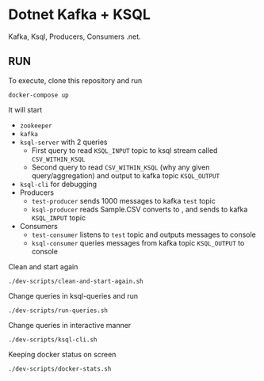 # Dotnet Kafka + KSQL
Kafka, Ksql, Producers, Consumers .net.


## RUN
To execute, clone this repository and run

```
docker-compose up
```

It will start
- `zookeeper`
- `kafka`
- `ksql-server` with 2 queries
  - First query to read `KSQL_INPUT` topic to ksql stream called `CSV_WITHIN_KSQL`
  - Second query to read `CSV_WITHIN_KSQL` (why any given query/aggregation) and output to kafka topic `KSQL_OUTPUT`
- `ksql-cli` for debugging
- Producers
  - `test-producer` sends 1000 messages to kafka `test` topic
  - `ksql-producer` reads Sample.CSV converts to , and sends to kafka `KSQL_INPUT` topic
- Consumers
  - `test-consumer` listens to `test` topic and outputs messages to console
  - `ksql-consumer` queries messages from kafka topic `KSQL_OUTPUT` to console





Clean and start again
```
./dev-scripts/clean-and-start-again.sh
```


Change queries in ksql-queries and run
```
./dev-scripts/run-queries.sh
```


Change queries in interactive manner
```
./dev-scripts/ksql-cli.sh
```

Keeping docker status on screen
```
./dev-scripts/docker-stats.sh
```